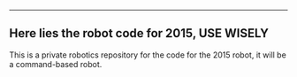 ----------
Here lies the robot code for 2015, USE WISELY
----------

This is a private robotics repository for the code for the 2015 robot, it will be a command-based robot.
